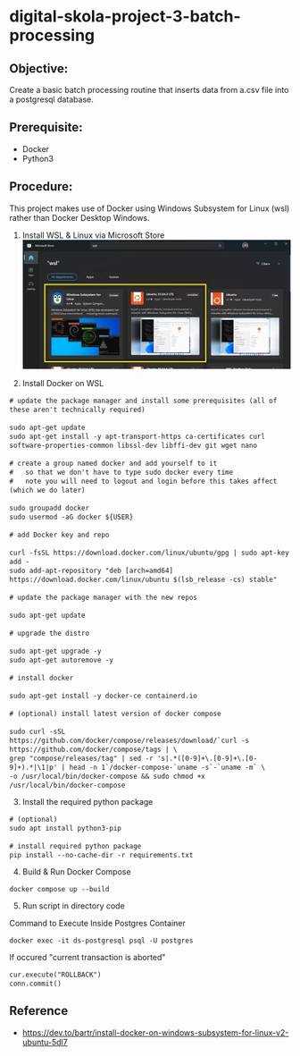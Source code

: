 # digital-skola-project-3-batch-processing

## Objective: 
Create a basic batch processing routine that inserts data from a.csv file into a postgresql database.

## Prerequisite:
- Docker
- Python3

## Procedure:
This project makes use of Docker using Windows Subsystem for Linux (wsl) rather than Docker Desktop Windows.

1. Install WSL & Linux via Microsoft Store
![wsl](images/wsl.jpg)

2. Install Docker on WSL
```
# update the package manager and install some prerequisites (all of these aren't technically required)

sudo apt-get update
sudo apt-get install -y apt-transport-https ca-certificates curl software-properties-common libssl-dev libffi-dev git wget nano

# create a group named docker and add yourself to it
#   so that we don't have to type sudo docker every time
#   note you will need to logout and login before this takes affect (which we do later)

sudo groupadd docker
sudo usermod -aG docker ${USER}

# add Docker key and repo

curl -fsSL https://download.docker.com/linux/ubuntu/gpg | sudo apt-key add -
sudo add-apt-repository "deb [arch=amd64] https://download.docker.com/linux/ubuntu $(lsb_release -cs) stable"

# update the package manager with the new repos

sudo apt-get update

# upgrade the distro

sudo apt-get upgrade -y
sudo apt-get autoremove -y

# install docker

sudo apt-get install -y docker-ce containerd.io

# (optional) install latest version of docker compose

sudo curl -sSL https://github.com/docker/compose/releases/download/`curl -s https://github.com/docker/compose/tags | \
grep "compose/releases/tag" | sed -r 's|.*([0-9]+\.[0-9]+\.[0-9]+).*|\1|p' | head -n 1`/docker-compose-`uname -s`-`uname -m` \
-o /usr/local/bin/docker-compose && sudo chmod +x /usr/local/bin/docker-compose

```

3. Install the required python package
```
# (optional) 
sudo apt install python3-pip 

# install required python package
pip install --no-cache-dir -r requirements.txt

```

4. Build & Run Docker Compose
```
docker compose up --build
```

5. Run script in directory code



Command to Execute Inside Postgres Container
```
docker exec -it ds-postgresql psql -U postgres
```

If occured "current transaction is aborted"
```
cur.execute("ROLLBACK")
conn.commit()
```


## Reference
- https://dev.to/bartr/install-docker-on-windows-subsystem-for-linux-v2-ubuntu-5dl7